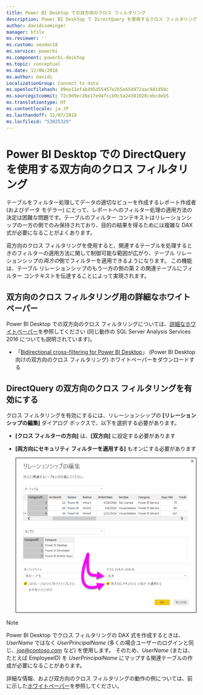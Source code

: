 ```yaml
---
title: Power BI Desktop での双方向のクロス フィルタリング
description: Power BI Desktop で DirectQuery を使用するクロス フィルタリングを有効にします
author: davidiseminger
manager: kfile
ms.reviewer: ''
ms.custom: seodec18
ms.service: powerbi
ms.component: powerbi-desktop
ms.topic: conceptual
ms.date: 12/06/2018
ms.author: davidi
LocalizationGroup: Connect to data
ms.openlocfilehash: 89ee11efab495d55457e265e654972aac941d50c
ms.sourcegitcommit: 72c9d9ec26e17e94fccb9c5a24301028cebcdeb5
ms.translationtype: HT
ms.contentlocale: ja-JP
ms.lasthandoff: 12/07/2018
ms.locfileid: "53025329"
---
```

# <a name="bidirectional-cross-filtering-using-directquery-in-power-bi-desktop"></a>Power BI Desktop での DirectQuery を使用する双方向のクロス フィルタリング

テーブルをフィルター処理してデータの適切なビューを作成するレポート作成者 (およびデータ モデラー) にとって、レポートへのフィルター処理の適用方法の決定は困難な問題です。テーブルのフィルター コンテキストはリレーションシップの一方の側でのみ保持されており、目的の結果を得るためには複雑な DAX 式が必要になることがよくあります。

双方向のクロス フィルタリングを使用すると、関連するテーブルを処理するときのフィルターの適用方法に関して制御可能な範囲が広がり、テーブル リレーションシップの*両方の*側でフィルターを適用できるようになります。 この機能は、テーブル リレーションシップのもう一方の側の第 2 の関連テーブルにフィルター コンテキストを伝達することによって実現されます。

## <a name="detailed-whitepaper-for-bidirectional-cross-filtering"></a>双方向のクロス フィルタリング用の詳細なホワイトペーパー
Power BI Desktop での双方向のクロス フィルタリングについては、[詳細なホワイトペーパー](http://download.microsoft.com/download/2/7/8/2782DF95-3E0D-40CD-BFC8-749A2882E109/Bidirectional%20cross-filtering%20in%20Analysis%20Services%202016%20and%20Power%20BI.docx)を参照してください (同じ動作の SQL Server Analysis Services 2016 についても説明されています)。

* 「[Bidirectional cross-filtering for Power BI Desktop](http://download.microsoft.com/download/2/7/8/2782DF95-3E0D-40CD-BFC8-749A2882E109/Bidirectional%20cross-filtering%20in%20Analysis%20Services%202016%20and%20Power%20BI.docx)」 (Power BI Desktop 向けの双方向のクロス フィルタリング) ホワイトペーパーをダウンロードする

## <a name="enabling-bidirectional-cross-filtering-for-directquery"></a>DirectQuery の双方向のクロス フィルタリングを有効にする

クロス フィルタリングを有効にするには、リレーションシップの **[リレーションシップの編集]** ダイアログ ボックスで、以下を選択する必要があります。

* **[クロス フィルターの方向]** は、**[双方向]** に設定する必要があります
* **[両方向にセキュリティ フィルターを適用する]** もオンにする必要があります

  ![](media/desktop-bidirectional-filtering/bidirectional-filtering_2.png)

> [!NOTE]
> Power BI Desktop でクロス フィルタリングの DAX 式を作成するときは、*UserName* ではなく *UserPrincipalName* (多くの場合ユーザーのログインと同じ、<em>joe@contoso.com</em> など) を使用します。 そのため、*UserName* (または、たとえば EmployeeID) を *UserPrincipalName* にマップする関連テーブルの作成が必要になることがあります。

詳細な情報、および双方向のクロス フィルタリングの動作の例については、前に示した[ホワイトペーパー](http://download.microsoft.com/download/2/7/8/2782DF95-3E0D-40CD-BFC8-749A2882E109/Bidirectional%20cross-filtering%20in%20Analysis%20Services%202016%20and%20Power%20BI.docx)を参照してください。

